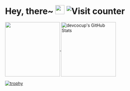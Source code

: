 # Hey, there~ <img src="https://raw.githubusercontent.com/MartinHeinz/MartinHeinz/master/wave.gif" width="30px"> ![Visit counter](https://count.getloli.com/get/@:devcocup?theme=rule34)

  <a href="https://github.com/devcocup/devcocup" >
    <img align="center" src="https://github-readme-stats.vercel.app/api/top-langs/?layout=compact&username=devcocup&hide=java,html&title_color=ffffff&text_color=c9cacc&icon_color=2bbc8a&bg_color=1d1f21" height="180px"/>
  </a>

  <a href="https://github.com/devcocup/devcocup" >
    <img align="center" src="https://github-readme-stats.vercel.app/api?username=devcocup&show_icons=true&line_height=27&count_private=true&title_color=ffffff&text_color=c9cacc&icon_color=2bbc8a&bg_color=1d1f21" alt="devcocup's GitHub Stats" height="180px"/>
  </a>


[![trophy](https://github-profile-trophy.vercel.app/?username=devcocup&theme=nord)](https://github.com/ryo-ma/github-profile-trophy)

<!--
**devcocup/devcocup** is a ✨ _special_ ✨ repository because its `README.md` (this file) appears on your GitHub profile.

Here are some ideas to get you started:

- 🔭 I’m currently working on ...
- 🌱 I’m currently learning ...
- 👯 I’m looking to collaborate on ...
- 🤔 I’m looking for help with ...
- 💬 Ask me about ...
- 📫 How to reach me: ...
- 😄 Pronouns: ...
- ⚡ Fun fact: ...
-->
